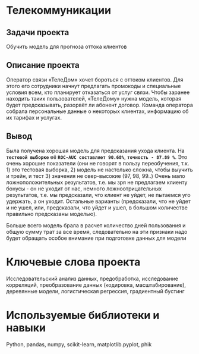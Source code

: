 # **Телекоммуникации**
## Задачи проекта  
Обучить модель для прогноза оттока клиентов
## Описание проекта
Оператор связи «ТелеДом» хочет бороться с оттоком клиентов. Для этого его сотрудники начнут предлагать промокоды и специальные условия всем, кто планирует отказаться от услуг связи. Чтобы заранее находить таких пользователей, «ТелеДому» нужна модель, которая будет предсказывать, разорвёт ли абонент договор. Команда оператора собрала персональные данные о некоторых клиентах, информацию об их тарифах и услугах.
## Вывод
Была получена хорошая модель для предсказания ухода клиента. На **`тестовой выборке`** её **`ROC-AUC составляет 90.68%`**, **`точность - 87.89 %`**. Это очень хорошие показатели (они не говорят в пользу переобучения, т.к. 1) это тестовая выборка, 2) модель не настолько сложна, чтобы выучить и трейн, и тест 3) значения не овер-высокие (97, 98, 99..)
Очень мало ложноположительных результатов, т.е. мы зря не предлагаем клиенту бонусы - он не уходит от нас, немного ложноотрицательных результатов, т.е. мы предсказали, что клиент не уйдет, не пытаемся уго удержать, а он уходит.
Остальные варианты (предсказали, что не уйдет и не ушел, или, предсказали, что уйдет и ушел, в большом количестве правильно предсказаны моделью). 

Больше всего модель брала в расчет количество дней пользования и общую сумму трат за все время, следовательно на эти признаки надо будет обращать особое внимание при подготовке данных для модели
# Ключевые слова проекта
Исследовательский анализ данных, предобработка, исследование корреляций, преобразование данных (кодировка, масштабирование), деревянные модели, логистическая регрессия, градиентный бустинг
# Используемые библиотеки и навыки
Python, pandas, numpy, scikit-learn, matplotlib.pyplot, phik

